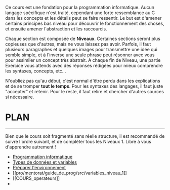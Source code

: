Ce cours est une fondation pour la programmation informatique.
Aucun langage spécifique n'est traité, cependant une forte ressemblance au C dans les concepts et les détails peut se faire ressentir.
Le but est d'amener certains principes bas niveau pour découvrir le fonctionnement des choses, et ensuite amener l'abstraction et les raccourcis.

Chaque section est composée de **Niveaux**. Certaines sections seront plus copieuses que d'autres, mais ne vous laissez pas avoir. Parfois, il faut plusieurs paragraphes et quelques images pour transmettre une idée qui semble simple, et à l'inverse une seule phrase peut résonner avec vous pour assimiler un concept très abstrait.
A chaque fin de Niveau, une partie Exercice vous attends avec des réponses rédigées pour mieux comprendre les syntaxes, concepts, etc...

N'oubliez pas qu'au début, c'est normal d'être perdu dans les explications et de se tromper **tout le temps**. Pour les syntaxes des langages, il faut juste "accepter" et retenir. Pour le reste, il faut relire et chercher d'autres sources si nécessaire.

# PLAN
---
 Bien que le cours soit fragmenté sans réelle structure, il est recommandé de suivre l'ordre suivant, et de compléter tous les Niveaux 1. Libre à vous d'apprendre autrement !
 - [Programmation informatique](COURS_programmation.md)
 - [Types de données et variables](pro/mentorat/guide_de_prog/src/variables_niveau_1.md)
 - [Préparer l'environnement](GUIDE_setup.md)
 - [[pro/mentorat/guide_de_prog/src/variables_niveau_1]]
 - [[COURS_operateurs]]
 - 